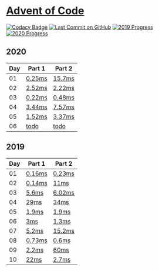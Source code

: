 # [Advent of Code](https://adventofcode.com/)

[![Codacy Badge](https://api.codacy.com/project/badge/Grade/1528dc46d6b646d99d61aa940c6c12e6)](https://www.codacy.com/manual/caboyd/advent-of-code)
[![Last Commit on GitHub](https://img.shields.io/github/last-commit/caboyd/advent-of-code.svg)](https://github.com/caboyd/advent-of-code) 
[![2019 Progress](https://img.shields.io/endpoint?url=https://raw.githubusercontent.com/caboyd/advent-of-code/master/.badges/2019.json)](src/2019)
[![2020 Progress](https://img.shields.io/endpoint?url=https://raw.githubusercontent.com/caboyd/advent-of-code/master/.badges/2020.json)](src/2020)

## 2020

|Day|Part 1|Part 2|
|---|----|----|
|01|[0.25ms](src/2020/day01/part_one.ts) | [15.7ms](src/2020/day01/part_two.ts) |
|02|[2.52ms](src/2020/day02/part_one.ts) | [2.22ms](src/2020/day02/part_two.ts) |
|03|[0.22ms](src/2020/day03/part_one.ts) | [0.48ms](src/2020/day03/part_two.ts) |
|04|[3.44ms](src/2020/day04/part_one.ts) | [7.57ms](src/2020/day04/part_two.ts) |
|05|[1.52ms](src/2020/day05/part_one.ts) | [3.37ms](src/2020/day05/part_two.ts) |
|06|[todo](src/2020/day06/part_one.ts) | [todo](src/2020/day06/part_two.ts) |
## 2019

|Day|Part 1|Part 2|
|---|----|----|
|01|[0.16ms](src/2019/day01/part_one.ts) | [0.23ms](src/2019/day01/part_two.ts) |
|02|[0.14ms](src/2019/day02/part_one.ts) | [11ms](src/2019/day02/part_two.ts) |
|03|[5.6ms](src/2019/day03/part_one.ts) | [6.02ms](src/2019/day03/part_two.ts) |
|04|[29ms](src/2019/day04/part_one.ts) | [34ms](src/2019/day04/part_two.ts) |
|05|[1.9ms](src/2019/day05/part_one.ts) | [1.9ms](src/2019/day05/part_two.ts) |
|06|[3ms](src/2019/day06/part_one.ts) | [1.3ms](src/2019/day06/part_two.ts) |
|07|[5.2ms](src/2019/day07/part_one.ts) | [15.2ms](src/2019/day07/part_two.ts) |
|08|[0.73ms](src/2019/day08/part_one.ts) | [0.6ms](src/2019/day08/part_two.ts) |
|09|[2.2ms](src/2019/day09/part_one.ts) | [60ms](src/2019/day09/part_two.ts) |
|10|[22ms](src/2019/day10/part_one.ts) | [2.7ms](src/2019/day10/part_two.ts) |
